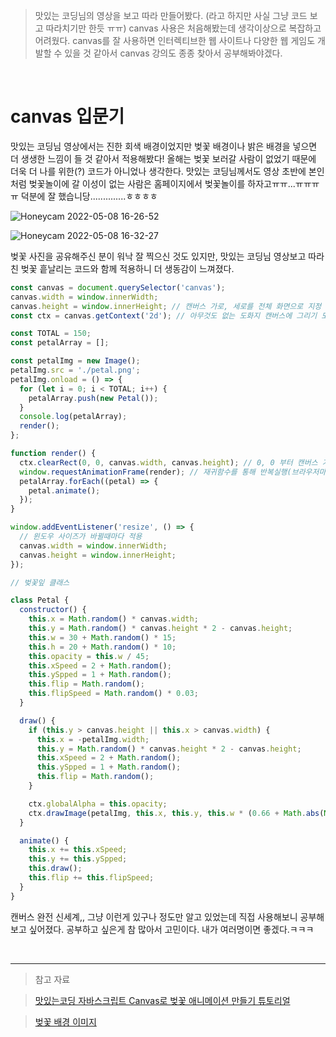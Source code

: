 > 맛있는 코딩님의 영상을 보고 따라 만들어봤다. (라고 하지만 사실 그냥 코드 보고 따라치기만 한듯 ㅠㅠ)
> canvas 사용은 처음해봤는데 생각이상으로 복잡하고 어려웠다.
> canvas를 잘 사용하면 인터렉티브한 웹 사이트나 다양한 웹 게임도 개발할 수 있을 것 같아서 canvas 강의도 종종 찾아서 공부해봐야겠다.

<br>

# canvas 입문기

맛있는 코딩님 영상에서는 진한 회색 배경이었지만
벚꽃 배경이나 밝은 배경을 넣으면 더 생생한 느낌이 들 것 같아서 적용해봤다!
올해는 벚꽃 보러갈 사람이 없었기 때문에 더욱 더 나를 위한(?) 코드가 아니었나 생각한다.
맛있는 코딩님께서도 영상 초반에 본인처럼 벚꽃놀이에 갈 이성이 없는 사람은 홈페이지에서 벚꽃놀이를 하자고ㅠㅠ...ㅠㅠㅠㅠ
덕분에 잘 했습니당..............ㅎㅎㅎㅎ
<br>

![Honeycam 2022-05-08 16-26-52](https://user-images.githubusercontent.com/48672106/167286845-5437c659-3c2e-4a56-8580-5e30c60afd8e.gif)


![Honeycam 2022-05-08 16-32-27](https://user-images.githubusercontent.com/48672106/167286856-0c54e8bd-6cf3-4a8c-8bed-52c44c7124f6.gif)


벚꽃 사진을 공유해주신 분이 워낙 잘 찍으신 것도 있지만,
맛있는 코딩님 영상보고 따라친 벚꽃 흩날리는 코드와 함께 적용하니 더 생동감이 느껴졌다.

```javascript
const canvas = document.querySelector('canvas');
canvas.width = window.innerWidth;
canvas.height = window.innerHeight; // 캔버스 가로, 세로를 전체 화면으로 지정
const ctx = canvas.getContext('2d'); // 아무것도 없는 도화지 캔버스에 그리기 도구 사용을 위해 불러옴

const TOTAL = 150;
const petalArray = [];

const petalImg = new Image();
petalImg.src = './petal.png';
petalImg.onload = () => {
  for (let i = 0; i < TOTAL; i++) {
    petalArray.push(new Petal());
  }
  console.log(petalArray);
  render();
};

function render() {
  ctx.clearRect(0, 0, canvas.width, canvas.height); // 0, 0 부터 캔버스 가로 세로 길이를 지우기
  window.requestAnimationFrame(render); // 재귀함수를 통해 반복실행(브라우저마다 차이있지만 평균 초당 60)
  petalArray.forEach((petal) => {
    petal.animate();
  });
}

window.addEventListener('resize', () => {
  // 윈도우 사이즈가 바뀔때마다 적용
  canvas.width = window.innerWidth;
  canvas.height = window.innerHeight;
});

// 벚꽃잎 클래스

class Petal {
  constructor() {
    this.x = Math.random() * canvas.width;
    this.y = Math.random() * canvas.height * 2 - canvas.height;
    this.w = 30 + Math.random() * 15;
    this.h = 20 + Math.random() * 10;
    this.opacity = this.w / 45;
    this.xSpeed = 2 + Math.random();
    this.ySpped = 1 + Math.random();
    this.flip = Math.random();
    this.flipSpeed = Math.random() * 0.03;
  }

  draw() {
    if (this.y > canvas.height || this.x > canvas.width) {
      this.x = -petalImg.width;
      this.y = Math.random() * canvas.height * 2 - canvas.height;
      this.xSpeed = 2 + Math.random();
      this.ySpped = 1 + Math.random();
      this.flip = Math.random();
    }

    ctx.globalAlpha = this.opacity;
    ctx.drawImage(petalImg, this.x, this.y, this.w * (0.66 + Math.abs(Math.cos(this.flip) / 3)), this.h * (0.8 + Math.abs(Math.sin(this.flip) / 2)));
  }

  animate() {
    this.x += this.xSpeed;
    this.y += this.ySpped;
    this.draw();
    this.flip += this.flipSpeed;
  }
}
```

캔버스 완전 신세계,, 그냥 이런게 있구나 정도만 알고 있었는데 직접 사용해보니 공부해보고 싶어졌다.
공부하고 싶은게 참 많아서 고민이다. 내가 여러명이면 좋겠다.ㅋㅋㅋ

<br>

---

> 참고 자료

> [맛있는코딩 자바스크립트 Canvas로 벚꽃 애니메이션 만들기 튜토리얼](https://www.youtube.com/watch?v=uEX93cIL8Go&ab_channel=%EB%A7%9B%EC%9E%88%EB%8A%94%EC%BD%94%EB%94%A9yummycoding)

> [벚꽃 배경 이미지](https://www.be-place.com/30/?q=YToxOntzOjEyOiJrZXl3b3JkX3R5cGUiO3M6MzoiYWxsIjt9&bmode=view&idx=723236&t=board&category=V6241z7yk6)
